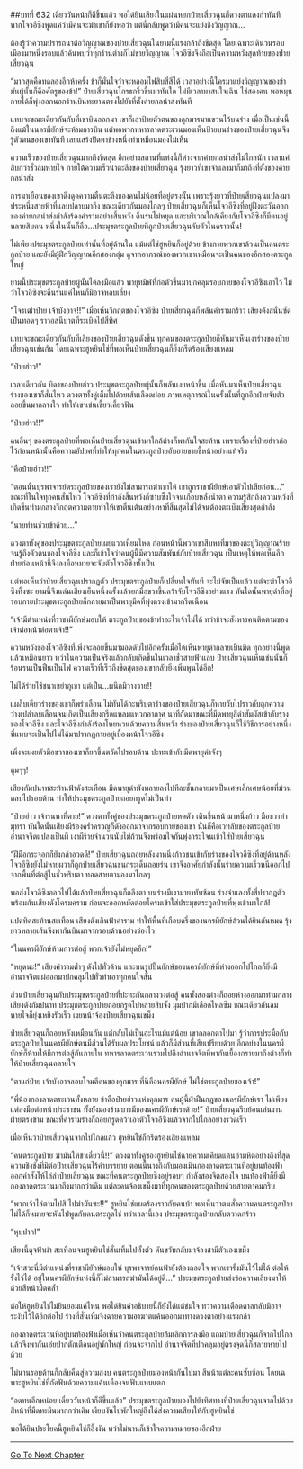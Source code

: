 ##บทที่ 632 เดี๋ยววันหน้าก็ดีขึ้นแล้ว
พอได้ยินเสียงในแผ่นหยกป๋ายเสี่ยวฉุนก็ดวงตาแดงก่ำทันที หากโจวอีซิงพูดแค่ว่ามีคนจะฆ่าเขาก็ยังพอว่า แต่นี่กลับพูดว่ามีคนจะแย่งชิงวิญญาณ...

ต้องรู้ว่าความปรารถนาต่อวิญญาณของป๋ายเสี่ยวฉุนในยามนี้แรงกล้าถึงขีดสุด โดยเฉพาะเดินวนรอบเมืองมาหนึ่งรอบแล้วค้นพบว่าทุกร้านต่างก็ไม่ขายวิญญาณ โจวอีซิงจึงถือเป็นความหวังสุดท้ายของป๋ายเสี่ยวฉุน

“มากสุดคือทดลองอีกห้าครั้ง ข้าก็มั่นใจว่าจะหลอมไฟสิบสี่สีได้ เวลาอย่างนี้ใครมาแย่งวิญญาณของข้า มันผู้นั้นก็คือศัตรูของข้า!” ป๋ายเสี่ยวฉุนโกรธกริ้วขึ้นมาทันใด ไม่มีเวลามาสนใจเฉิน ไช่สองคน พอหมุนกายได้ก็พุ่งออกนอกร้านบินทะยานตรงไปยังที่ตั้งค่ายกลนำส่งทันที

แทบจะขณะเดียวกันกับที่เขาบินออกมา เขาก็เอาป้ายตัวตนของคุกมารมาแขวนไว้บนร่าง เมื่อเป็นเช่นนี้ถึงแม้ในนครผียักษ์จะห้ามการบิน แต่พอพวกทหารลาดตระเวนมองเห็นป้ายบนร่างของป๋ายเสี่ยวฉุนจึงรู้ตัวตนของเขาทันที เลยแสร้งปิดตาข้างหนึ่งทำเหมือนมองไม่เห็น

ความเร็วของป๋ายเสี่ยวฉุนมากถึงขีดสุด อีกอย่างสถานที่แห่งนี้ก็ห่างจากค่ายกลนำส่งไม่ไกลนัก เวลาแค่สิบกว่าชั่วลมหายใจ ภายใต้ความเร็วน่าตะลึงของป๋ายเสี่ยวฉุน รุ้งยาวที่เขาจำแลงมาก็มาถึงที่ตั้งของค่ายกลนำส่ง

การมาเยือนของเขาดึงดูดความตื่นตะลึงของคนไม่น้อยที่อยู่ตรงนั้น เพราะรุ้งยาวที่ป๋ายเสี่ยวฉุนแปลงมาประหนึ่งสายฟ้าที่แลบปลาบมาถึง ขณะเดียวกันมองไกลๆ ป๋ายเสี่ยวฉุนก็เห็นโจวอีซิงที่อยู่ฝั่งตะวันออกของค่ายกลนำส่งกำลังร้องคำรามอย่างสิ้นหวัง ดิ้นรนไม่หยุด และบริเวณใกล้เคียงกับโจวอีซิงก็มีคนอยู่หลายสิบคน หนึ่งในนั้นก็คือ...ประมุขตระกูลป๋ายที่ถูกป๋ายเสี่ยวฉุนจับตัวในคราวนั้น!

ไม่เพียงประมุขตระกูลป๋ายเท่านั้นที่อยู่ด้านใน แม้แต่ไช่ฮูหยินก็อยู่ด้วย ข้างกายพวกเขาล้วนเป็นคนตระกูลป๋าย และยังมีผู้ฝึกวิญญาณอีกสองกลุ่ม ดูจากอาภรณ์ของพวกเขาเหมือนจะเป็นคนของอีกสองตระกูลใหญ่

ยามนี้ประมุขตระกูลป๋ายผู้นั้นได้ลงมือแล้ว พายุทมิฬที่ก่อตัวขึ้นมาปกคลุมรอบกายของโจวอีซิงเอาไว้ ไม่ว่าโจวอีซิงจะดิ้นรนแค่ไหนก็มิอาจหลบเลี่ยง

“โจรเฒ่าป๋าย เจ้าบังอาจ!!” เมื่อเห็นวิกฤตของโจวอีซิง ป๋ายเสี่ยวฉุนก็พลันคำรามกร้าว เสียงดังสนั่นซัดเป็นทอดๆ ราวอสนีบาตที่ระเบิดไปสี่ทิศ

แทบจะขณะเดียวกันกับที่เสียงของป๋ายเสี่ยวฉุนดังขึ้น ทุกคนของตระกูลป๋ายก็หันมาเห็นเงาร่างของป๋ายเสี่ยวฉุนเช่นกัน โดยเฉพาะฮูหยินไช่ที่พอเห็นป๋ายเสี่ยวฉุนก็ยิ่งกรีดร้องเสียงแหลม

“ป๋ายฮ่าว!”

เวลาเดียวกัน บิดาของป๋ายฮ่าว ประมุขตระกูลป๋ายผู้นั้นก็พลันเงยหน้าขึ้น เมื่อหันมาเห็นป๋ายเสี่ยวฉุน ร่างของเขาก็สั่นไหว ดวงตาทั้งคู่เต็มไปด้วยเส้นเลือดฝอย ภาพเหตุการณ์ในครั้งนั้นที่ถูกอีกฝ่ายจับตัวลอยขึ้นมากลางใจ ทำให้เขาเข่นเขี้ยวเคี้ยวฟัน

“ป๋ายฮ่าว!!”

คนอื่นๆ ของตระกูลป๋ายที่พอเห็นป๋ายเสี่ยวฉุนเข้ามาใกล้ต่างก็พากันใจสะท้าน เพราะเรื่องที่ป๋ายฮ่าวก่อไว้ก่อนหน้านั้นคือความอัปยศที่ทำให้ทุกคนในตระกูลป๋ายอับอายขายขี้หน้าอย่างแท้จริง

“คือป๋ายฮ่าว!!”

“ตอนนั้นบุรพาจารย์ตระกูลป๋ายของเรายังไม่สามารถฆ่าเขาได้ เขาถูกราชาผียักษ์เอาตัวไปเสียก่อน...” ขณะที่ในใจทุกคนสั่นไหว โจวอีซิงที่กำลังสิ้นหวังก็ซาบซึ้งใจจนเกือบหลั่งน้ำตา ความรู้สึกถึงความหวังที่เกิดขึ้นท่ามกลางวิกฤตความตายทำให้เขาตื่นเต้นอย่างหาที่สิ้นสุดไม่ได้จนต้องตะเบ็งเสียงสุดกำลัง

“นายท่านช่วยข้าด้วย...”

ดวงตาทั้งคู่ของประมุขตระกูลป๋ายเผยแววเหี้ยมโหด ก่อนหน้านี้พวกเขาสืบหาที่มาของตะปูวิญญาณร้ายจนรู้ถึงตัวตนของโจวอีซิง และก็เข้าใจว่าคนผู้นี้มีความสัมพันธ์กับป๋ายเสี่ยวฉุน เป็นเหตุให้พอเห็นอีกฝ่ายก่อนหน้านี้จึงลงมือหมายจะจับตัวโจวอีซิงทั้งเป็น

แต่พอเห็นว่าป๋ายเสี่ยวฉุนปรากฏตัว ประมุขตระกูลป๋ายก็เปลี่ยนใจทันที จะไม่จับเป็นแล้ว แต่จะฆ่าโจวอีซิงทิ้งซะ ยามนี้จึงแค่นเสียงเย็นหนึ่งครั้งแล้วยกมือขวาขึ้นคว้าจับโจวอีซิงอย่างแรง ทันใดนั้นพายุดำที่อยู่รอบกายประมุขตระกูลป๋ายก็กลายมาเป็นพายุมีดที่พุ่งตรงเข้ามากรีดเฉือน

“เจ้ามีตำแหน่งที่ราชาผียักษ์มอบให้ ตระกูลป๋ายของข้าทำอะไรเจ้าไม่ได้ ทว่าข้าจะสังหารคนติดตามของเจ้าต่อหน้าต่อตาเจ้า!!”

ความหวังของโจวอีซิงที่เพิ่งจะลอยขึ้นมามอดดับไปอีกครั้งเมื่อได้เห็นพายุดำกลายเป็นมีด ทุกอย่างนี้พูดแล้วเหมือนยาว ทว่าในความเป็นจริงแล้วกลับเกิดขึ้นในเวลาชั่วสายฟ้าแลบ ป๋ายเสี่ยวฉุนเห็นเช่นนั้นก็ร้อนรนเป็นฟืนเป็นไฟ ความเร็วที่เร็วถึงขีดสุดของเขากลับยิ่งเพิ่มพูนได้อีก!

ไม่ได้ร่ายใช้ชนาเขย่าภูเขา แต่เป็น...ผนึกมิวางวาย!!

แผล็บเดียวร่างของเขาก็พร่าเลือน ไม่ทันได้กะพริบตาร่างของป๋ายเสี่ยวฉุนก็หายวับไปราวกับถูกความว่างเปล่าลบเลือนจนเกิดเป็นเสียงกรีดแหลมแหวกอากาศ นาทีถัดมาขณะที่มีดพายุสีดำสัมผัสเข้ากับร่างของโจวอีซิง และโจวอีซิงกำลังร้องโหยหวนด้วยความสิ้นหวัง ร่างของป๋ายเสี่ยวฉุนก็ใช้วิธีการอย่างหนึ่งที่แทบจะเป็นไปไม่ได้มาปรากฏกายอยู่เบื้องหน้าโจวอีซิง

เพิ่งจะเผยตัวมือขวาของเขาก็ยกขึ้นตวัดไปรอบด้าน ปะทะเข้ากับมีดพายุดำจังๆ

ตูมๆๆ!

เสียงกัมปนาทสะท้านฟ้าดังสะเทือน มีดพายุดำพังทลายลงไปทีละชั้นกลายมาเป็นเศษเล็กเศษน้อยที่ม้วนตลบไปรอบด้าน ทำให้ประมุขตระกูลป๋ายถอยกรูดไม่เป็นท่า

“ป๋ายฮ่าว เจ้ารนหาที่ตาย!” ดวงตาทั้งคู่ของประมุขตระกูลป๋ายหดตัว เดินขึ้นหน้ามาหนึ่งก้าว มือขวาทำมุทรา ทันใดนั้นเสียงผีร้องคร่ำครวญก็ดังออกมาจากรอบกายของเขา นั่นก็คือเวทลับของตระกูลป๋าย อำนาจจิตแปลงเป็นผี เงาผีร้ายจำนวนนับไม่ถ้วนจึงพร้อมใจกันพุ่งกระโจนเข้าใส่ป๋ายเสี่ยวฉุน

“ฝีมือกระจอกก็ยังกล้าอวดดี!” ป๋ายเสี่ยวฉุนถอยหลังมาหนึ่งก้าวชนเข้ากับร่างของโจวอีซิงที่อยู่ด้านหลัง โจวอีซิงยังไม่หายผวาก็ถูกป๋ายเสี่ยวฉุนชนกระเด็นถอยร่น เขาจึงอาศัยกำลังนั้นร่ายความเร็วหนีออกไปจากพื้นที่ต่อสู้ในชั่วพริบตา ทอดสายตามองมาไกลๆ

พอส่งโจวอีซิงออกไปได้แล้วป๋ายเสี่ยวฉุนก็ถลึงตา บนร่างมีเงามายาทับซ้อน ร่างจำแลงทั้งสี่ปรากฏตัวพร้อมกันเสียงดังโครมคราม ก่อนจะออกหมัดต่อยโครมเข้าใส่ประมุขตระกูลป๋ายที่พุ่งเข้ามาใกล้!

แปดทิศสะท้านสะเทือน เสียงดังเกินฟ้าคำราม ทำให้พื้นที่เกือบครึ่งของนครผียักษ์ล้วนได้ยินกันหมด รุ้งยาวหลายเส้นจึงพากันบินมาจากรอบด้านอย่างว่องไว

“ในนครผียักษ์ห้ามการต่อสู้ พวกเจ้ายังไม่หยุดอีก!”

“หยุดนะ!” เสียงคำรามต่ำๆ ดังไปทั่วด้าน และบนรูปปั้นยักษ์ของนครผียักษ์ที่ห่างออกไปไกลก็ยิ่งมีอำนาจจิตแผ่ออกมาปกคลุมไปทั่วทำเอาทุกคนใจสั่น

ส่วนป๋ายเสี่ยวฉุนกับประมุขตระกูลป๋ายที่ปะทะกันกลางวงต่อสู้ คนทั้งสองต่างก็ถอยห่างออกมาท่ามกลางเสียงดังกัมปนาท ประมุขตระกูลป๋ายถอยกรูดไปหลายสิบจั้ง มุมปากมีเลือดไหลซึม ขณะเดียวกันลมหายใจก็ยุ่งเหยิงรัวเร็ว เงยหน้าจ้องป๋ายเสี่ยวฉุนเขม็ง

ป๋ายเสี่ยวฉุนก็ถอยหลังเหมือนกัน แต่กลับไม่เป็นอะไรแม้แต่น้อย เขากลอกตาไปมา รู้ว่าการประมือกับตระกูลป๋ายในนครผียักษ์ตนมีส่วนได้รับผลประโยชน์ แล้วก็มีส่วนที่เสียเปรียบด้วย อีกอย่างในนครผียักษ์ก็ห้ามให้มีการต่อสู้กันภายใน ทหารลาดตระเวนรวมไปถึงอำนาจจิตที่พากันเยื้องกรายมาถึงต่างก็ทำให้ป๋ายเสี่ยวฉุนคลายใจ

“ตาแก่ป๋าย เจ้าบังอาจลอบโจมตีคนของคุกมาร ที่นี่คือนครผียักษ์ ไม่ใช่ตระกูลป๋ายของเจ้า!”

“พี่น้องกองลาดตระเวนทั้งหลาย ข้าคือป๋ายฮ่าวแห่งคุกมาร คนผู้นี้ฝ่าฝืนกฎของนครผียักษ์เรา ไม่เพียงแต่ลงมือต่อหน้าประชาชน ทั้งยังมองข้ามบารมีของนครผียักษ์เราด้วย!” ป๋ายเสี่ยวฉุนรีบย้อนเล่นงานฝ่ายตรงข้าม ขณะที่คำรามร่างก็ถอยกรูดคว้าเอาตัวโจวอีซิงแล้วจากไปไกลอย่างรวดเร็ว

เมื่อเห็นว่าป๋ายเสี่ยวฉุนจากไปไกลแล้ว ฮูหยินไช่ก็กรีดร้องเสียงแหลม

“คนตระกูลป๋าย ฆ่ามันให้ข้าเดี๋ยวนี้!!” ดวงตาทั้งคู่ของฮูหยินไช่ฉายความเคียดแค้นอำมหิตอย่างถึงที่สุด ความชิงชังที่มีต่อป๋ายเสี่ยวฉุนไร้คำบรรยาย ตอนนี้นางถึงกับมองเมินกองลาดตระเวนที่อยู่บนท้องฟ้า ออกคำสั่งให้ไล่ล่าป๋ายเสี่ยวฉุน ขณะที่คนตระกูลป๋ายซึ่งอยู่รอบๆ กำลังสองจิตสองใจ บนท้องฟ้าก็ยิ่งมีกองลาดตระเวนมาถึงมากกว่าเดิม แต่ละคนจ้องเขม็งมาที่ทุกคนของตระกูลป๋ายด้วยสายตาคมกริบ

“พวกเจ้าไล่ตามไปสิ ไปฆ่ามันซะ!!” ฮูหยินไช่แผดร้องราวกับคนบ้า พอเห็นว่าตนสั่งความคนตระกูลป๋ายไม่ได้ก็หมายจะหันไปพูดกับคนตระกูลไช่ ทว่าเวลานี้เอง ประมุขตระกูลป๋ายกลับตวาดกร้าว

“หุบปาก!”

เสียงนี้ดุจฟ้าผ่า สะเทือนจนฮูหยินไช่สั่นเทิ้มไปทั้งตัว หันขวับกลับมาจ้องสามีตัวเองเขม็ง

“เจ้าสวะนี่มีตำแหน่งที่ราชาผียักษ์มอบให้ บุรพาจารย์คนฟ้ายังต้องถอดใจ พวกเรารั้งมันไว้ไม่ได้ ต่อให้รั้งไว้ได้ อยู่ในนครผียักษ์แห่งนี้ก็ไม่สามารถฆ่ามันได้อยู่ดี...” ประมุขตระกูลป๋ายส่งข้อความเสียงมาให้ด้วยสีหน้ามืดคล้ำ

ต่อให้ฮูหยินไช่ไม่ยินยอมแค่ไหน พอได้ยินคำอธิบายนี้ก็ยังได้แต่ข่มใจ ทว่าความเดือดดาลกลับมิอาจระงับไว้ได้อีกต่อไป ร่างที่สั่นเทิ้มจึงฉายความอาฆาตแค้นออกมาทางดวงตาอย่างแรงกล้า

กองลาดตระเวนที่อยู่บนท้องฟ้าเมื่อเห็นว่าคนตระกูลป๋ายล้มเลิกการลงมือ แถมป๋ายเสี่ยวฉุนก็จากไปไกลแล้วจึงพากันเอ่ยปากตักเตือนอยู่พักใหญ่ ก่อนจะจากไป อำนาจจิตที่ปกคลุมอยู่ตรงจุดนี้ก็สลายหายไปด้วย

ไม่นานรอบด้านก็กลับคืนสู่ความสงบ คนตระกูลป๋ายมองหน้ากันไปมา สีหน้าแต่ละคนซับซ้อน โดยเฉพาะฮูหยินไช่ที่กัดฟันด้วยความแค้นเคืองจนฟันแทบแตก

“อดทนอีกหน่อย เดี๋ยววันหน้าก็ดีขึ้นแล้ว” ประมุขตระกูลป๋ายมองไปยังทิศทางที่ป๋ายเสี่ยวฉุนจากไปด้วยสีหน้าที่มืดทะมึนมากกว่าเดิม เงียบงันไปพักใหญ่ถึงได้ส่งความเสียงให้กับฮูหยินไช่

พอได้ยินประโยคนี้ฮูหยินไช่ก็อึ้งงัน ทว่าไม่นานก็เข้าใจความหมายของอีกฝ่าย


------


[Go To Next Chapter]( ./70.md)